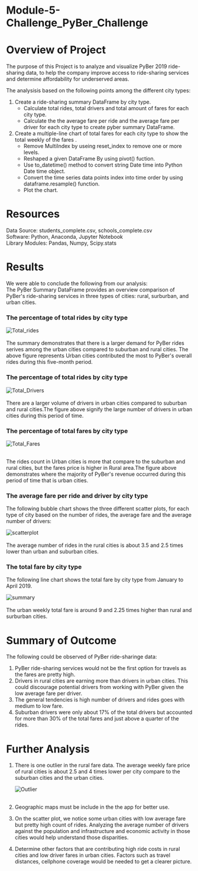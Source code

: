 # Module-5-Challenge_PyBer_Challenge
# Overview of Project #
The purpose of this Project is to analyze and visualize PyBer 2019 ride-sharing data, to help the company improve access to ride-sharing services and determine affordability for underserved areas.

The analysisis based on the following points among the different city types:
1. Create a ride-sharing summary DataFrame by city type.
    - Calculate total rides, total drivers and total amount of fares for each city type.
    - Calculate the the average fare per ride and the average fare per driver for each city type to create pyber summary DataFrame.    
2. Create a multiple-line chart of total fares for each city type to show the total weekly of the fares .
    - Remove MultiIndex by useing reset_index to remove one or more levels.
    - Reshaped a given DataFrame By using pivot() fuction. 
    - Use to_datetime() method to convert string Date time into Python Date time object.
    - Convert the time series data points index into time order by using dataframe.resample() function. 
    - Plot the chart.
    
# Resources #
Data Source: students_complete.csv, schools_complete.csv  <br>
Software: Python, Anaconda, Jupyter Notebook <br>
Library Modules: Pandas, Numpy, Scipy.stats 

# Results #
We were able to conclude the following from our analysis: <br>
The PyBer Summary DataFrame provides an overview comparison of PyBer's ride-sharing services in three types of cities: rural, surburban, and urban cities.
### The percentage of total rides by city type ###

  ![Total_rides](/analysis1/total_rides.png)
 <br><br>
The summary demonstrates that there is a larger demand for PyBer rides serives among the urban cities compared to suburban and rural cities. The above figure represents Urban cities contributed the most to PyBer's overall rides during this five-month period.
### The percentage of total rides by city type ###

 ![Total_Drivers](/analysis1/Total_drivers.png)
 <br><br>
There are a larger volume of drivers in urban cities compared to suburban and rural cities.The figure above signify the large number of drivers in urban cities during 
this period of time.
 
### The percentage of total fares by city type ###

  ![Total_Fares](/analysis1/total_amount_of_fares.png)
 <br><br>

The rides count in Urban cities is more that compare to the suburban and rural cities, but the fares price is higher in Rural area.The figure above demonstrates where the majority of PyBer's revenue occurred during this period of time that is urban cities.

### The average fare per ride and driver by city type ###
The following bubble chart shows the three different scatter plots, for each type of city based on the number of rides, the average fare and the average number of drivers:

![scatterplot](/analysis1/PyBer_ride_sharing_Data(2019).png)
  <br><br>
The average number of rides in the rural cities is about 3.5 and 2.5 times lower than urban and suburban cities. 
### The total fare by city type ###
The following line chart shows the total fare by city type from January to April 2019.

![summary](/analysis1/PyBer_fare_summary.png)
  <br><br>
The urban weekly total fare is around 9 and 2.25 times higher than rural and surburban cities. 
# Summary of Outcome #
The following could be observed of PyBer ride-sharinge data:
1. PyBer ride-sharing services would not be the first option for travels as the fares are pretty high. 
2. Drivers in rural cities are earning more than drivers in urban cities. This could discourage potential drivers from working with PyBer given the low average fare
   per driver.
3. The general tendencies is high number of drivers and rides goes with medium to low fare.
4. Suburban drivers were only about 17% of the total drivers but accounted for more than 30% of the total fares and just above a quarter of the rides.
# Further Analysis #
1. There is one outlier in the rural fare data. The average weekly fare price of rural cities is about 2.5 and 4 times lower per city compare to the suburban cities      and the urban cities.

     ![Outlier](/analysis1/PyBer_fare_outliers.png)
<br><br>
2. Geographic maps must be include in the the app for better use. 
3. On the scatter plot, we notice some urban cities with low average fare but pretty high count of rides. Analyzing the average number of drivers against the 
   population and infrastructure and economic activity in those cities would help understand those disparities.   
4. Determine other factors that are contributing high ride costs in rural cities and low driver fares in urban cities. Factors such as travel distances, cellphone        coverage would be needed to get a clearer picture.      

<br>
